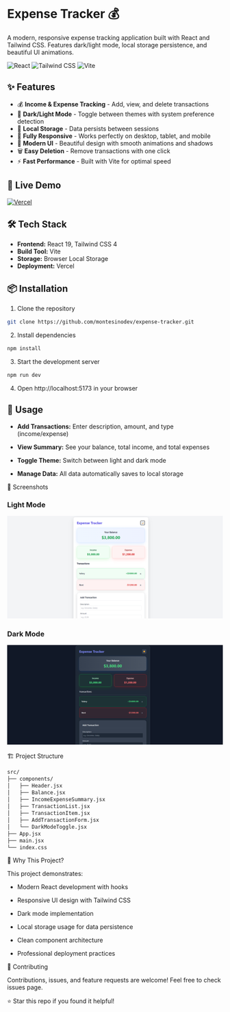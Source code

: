 # Expense Tracker 💰

A modern, responsive expense tracking application built with React and Tailwind CSS. Features dark/light mode, local storage persistence, and beautiful UI animations.

![React](https://img.shields.io/badge/React-19.1.1-blue?style=for-the-badge&logo=react)
![Tailwind CSS](https://img.shields.io/badge/Tailwind_CSS-4.1.12-38B2AC?style=for-the-badge&logo=tailwind-css)
![Vite](https://img.shields.io/badge/Vite-7.1.4-646CFF?style=for-the-badge&logo=vite)

## ✨ Features

- 💰 **Income & Expense Tracking** - Add, view, and delete transactions
- 🌙 **Dark/Light Mode** - Toggle between themes with system preference detection
- 💾 **Local Storage** - Data persists between sessions
- 📱 **Fully Responsive** - Works perfectly on desktop, tablet, and mobile
- 🎨 **Modern UI** - Beautiful design with smooth animations and shadows
- 🗑️ **Easy Deletion** - Remove transactions with one click
- ⚡ **Fast Performance** - Built with Vite for optimal speed

## 🚀 Live Demo

[![Vercel](https://img.shields.io/badge/Vercel-Deployed-black?style=for-the-badge&logo=vercel)](https://your-vercel-link.vercel.app)

## 🛠️ Tech Stack

- **Frontend:** React 19, Tailwind CSS 4
- **Build Tool:** Vite
- **Storage:** Browser Local Storage
- **Deployment:** Vercel

## 📦 Installation

1. Clone the repository
```bash
git clone https://github.com/montesinodev/expense-tracker.git
```

2. Install dependencies
```bash
npm install
```

3. Start the development server
```bash
npm run dev
```

4. Open http://localhost:5173 in your browser

## 🎯 Usage  
- **Add Transactions:** Enter description, amount, and type (income/expense) 

- **View Summary:** See your balance, total income, and total expenses 

- **Toggle Theme:** Switch between light and dark mode 

- **Manage Data:** All data automatically saves to local storage 

📸 Screenshots

### Light Mode
![Light mode](./src/assets/light_mode_screenshot.png)

### Dark Mode
![Dark mode](./src/assets/dark_mode_screenshot.png)

🏗️ Project Structure

```text
src/
├── components/
│   ├── Header.jsx
│   ├── Balance.jsx
│   ├── IncomeExpenseSummary.jsx
│   ├── TransactionList.jsx
│   ├── TransactionItem.jsx
│   ├── AddTransactionForm.jsx
│   └── DarkModeToggle.jsx
├── App.jsx
├── main.jsx
└── index.css
```

🌟 Why This Project?  

This project demonstrates:

* Modern React development with hooks

* Responsive UI design with Tailwind CSS

* Dark mode implementation

* Local storage usage for data persistence

* Clean component architecture

* Professional deployment practices


🤝 Contributing

Contributions, issues, and feature requests are welcome! Feel free to check issues page.

⭐ Star this repo if you found it helpful!



